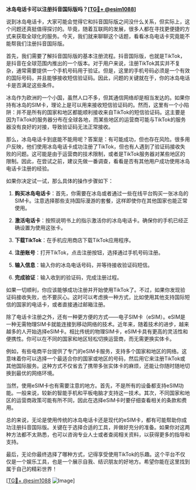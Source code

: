 **冰岛电话卡可以注册抖音国际版吗？[[TG💪+ @esim1088](https://t.me/s/esim1088)]**

说到冰岛电话卡，大家可能会觉得它和抖音国际版之间没什么关系，但实际上，这个问题还真挺值得探讨的。毕竟，随着互联网的发展，很多人都在寻找更便捷的方式来获取全球化的服务。今天，我们就来聊聊这个话题，看看冰岛电话卡究竟能不能帮我们注册抖音国际版。

首先，我们需要了解抖音国际版的基本注册流程。抖音国际版，也就是TikTok，是抖音在全球范围内推出的一个版本。对于用户来说，注册TikTok其实并不复杂，通常需要提供一个手机号码用于验证。但是，这里的手机号码必须是一个有效的国际号码，并且能够接收短信验证码。因此，问题的关键就在于，你的冰岛电话卡是否满足这些条件。

冰岛作为欧洲的一个小国，虽然人口不多，但其通信网络却是相当发达的。如果你持有冰岛的SIM卡，理论上是可以用来接收短信验证码的。然而，这里有一个小陷阱：并不是所有的国家和地区都能顺利接收来自TikTok的短信验证码。这主要是因为TikTok的服务器分布在全球各地，而某些地区的运营商可能与TikTok的服务器没有良好的对接，导致验证码无法正常接收。

那么，冰岛电话卡到底能不能用呢？答案是：有可能成功，但也存在风险。很多用户反映，他们使用冰岛电话卡成功注册了TikTok，但也有人遇到了验证码接收失败的问题。这可能是由于运营商的技术限制，或者是TikTok服务器对某些地区的限制。因此，在尝试之前，建议先做一番调查，看看是否有其他用户成功使用冰岛电话卡注册的经验。

如果你决定试一试，那么具体的操作步骤如下：

1. **购买冰岛电话卡**：首先，你需要在冰岛或者通过一些在线平台购买一张冰岛的SIM卡。注意选择那些支持国际漫游的套餐，这样即使你在其他国家也能正常使用。

2. **激活电话卡**：按照说明书上的指示激活你的冰岛电话卡。确保你的手机已经正确设置为使用这张卡。

3. **下载TikTok**：在手机应用商店下载TikTok应用程序。

4. **注册账号**：打开TikTok，点击注册按钮，选择通过手机号码注册。

5. **输入信息**：输入你的冰岛电话号码，并等待接收验证码短信。

6. **完成验证**：输入收到的验证码，完成注册过程。

如果一切顺利，你应该能够成功注册并开始使用TikTok了。不过，如果你发现验证码接收失败，也不要灰心。这时可以考虑换一种方式，比如使用其他支持国际短信的国家的电话卡，或者直接通过邮箱注册。

除了电话卡注册之外，还有一种更方便的方式——电子SIM卡（eSIM）。eSIM是一种无需物理SIM卡就能连接到移动网络的技术。近年来，随着技术的进步，越来越多的人开始选择eSIM卡。相比传统的物理SIM卡，eSIM卡具有更高的灵活性和便携性。你可以在不同的国家和地区轻松切换运营商，而无需更换实体卡。

例如，有些电商平台提供了专门的eSIM卡服务，支持多个国家和地区的网络。这意味着你可以选择一个最适合你的国家或地区的号码，然后用它来注册TikTok或其他国际服务。这种方式不仅省去了携带多张实体卡的麻烦，还能让你随时随地切换到最优的网络环境。

当然，使用eSIM卡也有需要注意的地方。首先，不是所有的设备都支持eSIM功能。一般来说，较新的智能手机和平板电脑才支持这一技术。其次，不同国家和地区的运营商政策可能有所不同，因此在选择eSIM卡时要仔细查看相关的条款和费用。

总的来说，无论是使用传统的冰岛电话卡还是现代的eSIM卡，都有可能帮助你成功注册抖音国际版。关键在于选择合适的工具，并做好充分的准备。如果你对这两种方法都不太熟悉，也可以咨询专业人士或者查阅相关资料，以获得更多的指导和支持。

最后，无论你最终选择了哪种方式，记得享受使用TikTok的乐趣。这个平台不仅仅是一个娱乐工具，也是一个展示自我、结识朋友的好地方。希望你能在这里找到属于自己的精彩世界！

[[TG💪+ @esim1088](https://t.me/s/esim1088) ![Image](https://i.postimg.cc/4NQfJmqS/Snipaste-2025-05-13-00-14-12.png)]